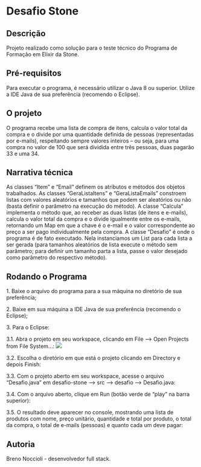 <h1>Desafio Stone</h1>

<h2>Descrição</h2>
Projeto realizado como solução para o teste técnico do Programa de Formação em Elixir da Stone.

<h2>Pré-requisitos</h2>
Para executar o programa, é necessário utilizar o Java 8 ou superior. Utilize a IDE Java de sua preferência (recomendo o Eclipse).

<h2>O projeto</h2>
O programa recebe uma lista de compra de itens, calcula o valor total da compra e o divide por uma quantidade definida de pessoas (representadas por e-mails), respeitando sempre valores inteiros – ou seja, para uma compra no valor de 100 que será dividida entre três pessoas, duas pagarão 33 e uma 34.

<h2>Narrativa técnica</h2>
As classes “Item” e “Email” definem os atributos e métodos dos objetos trabalhados.
As classes “GeraListaItens” e “GeraListaEmails” constroem listas com valores aleatórios e tamanhos que podem ser aleatórios ou não (basta definir o parâmetro na execução do método).
A classe “Calcula” implementa o método que, ao receber as duas listas (de itens e e-mails), calcula o valor total da compra e o divide igualmente entre os e-mails, retornando um Map em que a chave é o e-mail e o valor correspondente ao preço a ser pago individualmente pela compra.
A classe “Desafio” é onde o programa é de fato executado. Nela instanciamos um List para cada lista a ser gerada (para tamanhos aleatórios de lista execute o método sem parâmetro; para definir um tamanho parta a lista, passe o valor desejado como parâmetro do respectivo método).

<h2>Rodando o Programa</h2>
<p>1.	Baixe o arquivo do programa para a sua máquina no diretório de sua preferência;</p>
<p>2.	Baixe em sua máquina a IDE Java de sua preferência (recomendo o Eclipse);</p>
<p>3.	Para o Eclipse:</p>

<p>3.1.	Abra o projeto em seu workspace, clicando em File --> Open Projects from File System...:
<img src="https://drive.google.com/file/d/1dvEVfdyUpTtRytkgJxi64uOZmgN9E3Gy/view?usp=sharing"></p>

<p>3.2.	Escolha o diretório em que está o projeto clicando em Directory e depois Finish:</p>
 
<p>3.3.	Com o projeto aberto em seu workspace, acesse o arquivo “Desafio.java” em desafio-stone --> src --> desafio --> Desafio.java:</p>

<p>3.4.	Com o arquivo aberto, clique em Run (botão verde de “play” na barra superior):</p>

<p>3.5.	O resultado deve aparecer no console, mostrando uma lista de produtos com nome, preço unitário, quantidade e total por produto, o total da compra, o total de e-mails (pessoas) e quanto cada um deve pagar:</p>

<h2>Autoria</h2>
Breno Noccioli - desenvolvedor full stack.
